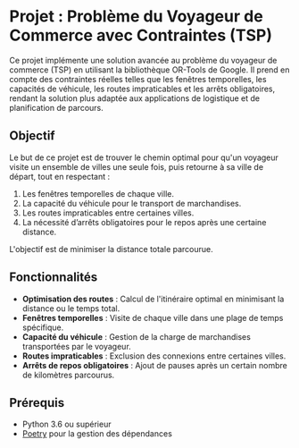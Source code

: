 # Projet : Problème du Voyageur de Commerce avec Contraintes (TSP)

Ce projet implémente une solution avancée au problème du voyageur de commerce (TSP) en utilisant la bibliothèque OR-Tools de Google. Il prend en compte des contraintes réelles telles que les fenêtres temporelles, les capacités de véhicule, les routes impraticables et les arrêts obligatoires, rendant la solution plus adaptée aux applications de logistique et de planification de parcours.

## Objectif

Le but de ce projet est de trouver le chemin optimal pour qu'un voyageur visite un ensemble de villes une seule fois, puis retourne à sa ville de départ, tout en respectant :
1. Les fenêtres temporelles de chaque ville.
2. La capacité du véhicule pour le transport de marchandises.
3. Les routes impraticables entre certaines villes.
4. La nécessité d’arrêts obligatoires pour le repos après une certaine distance.

L'objectif est de minimiser la distance totale parcourue.

## Fonctionnalités

- **Optimisation des routes** : Calcul de l'itinéraire optimal en minimisant la distance ou le temps total.
- **Fenêtres temporelles** : Visite de chaque ville dans une plage de temps spécifique.
- **Capacité du véhicule** : Gestion de la charge de marchandises transportées par le voyageur.
- **Routes impraticables** : Exclusion des connexions entre certaines villes.
- **Arrêts de repos obligatoires** : Ajout de pauses après un certain nombre de kilomètres parcourus.

## Prérequis

- Python 3.6 ou supérieur
- [Poetry](https://python-poetry.org/) pour la gestion des dépendances


